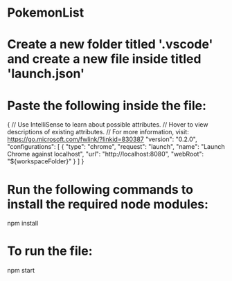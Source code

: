# PokemonList

# Create a new folder titled '.vscode' and create a new file inside titled 'launch.json'
# Paste the following inside the file:
{
    // Use IntelliSense to learn about possible attributes.
    // Hover to view descriptions of existing attributes.
    // For more information, visit: https://go.microsoft.com/fwlink/?linkid=830387
    "version": "0.2.0",
    "configurations": [
        {
            "type": "chrome",
            "request": "launch",
            "name": "Launch Chrome against localhost",
            "url": "http://localhost:8080",
            "webRoot": "${workspaceFolder}"
        }
    ]
}


# Run the following commands to install the required node modules:
npm install

# To run the file:
npm start
